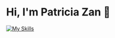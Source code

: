 # Hi, I'm Patricia Zan 👋
[![My Skills](https://skillicons.dev/icons?i=js,html,css,ts,react,vscode,figma)](https://skillicons.dev)

<!--[img align="left" alt="Patricia linkdIn profile" width="22px" src="./linkedin.svg" />][linkedin]-->





